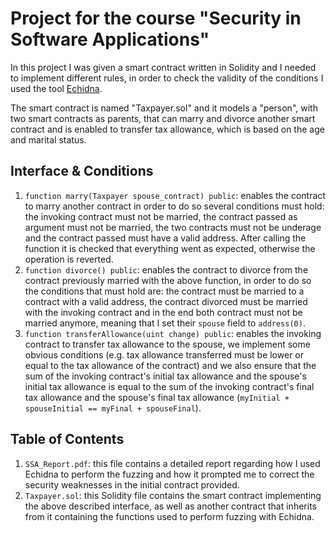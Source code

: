 # Project for the course "Security in Software Applications"

In this project I was given a smart contract written in Solidity and I needed to implement different rules, in order to check the validity of the conditions I used the tool [Echidna](https://github.com/crytic/echidna).

The smart contract is named "Taxpayer.sol" and it models a "person", with two smart contracts as parents, that can marry and divorce another smart contract and is enabled to transfer tax allowance, which is based on the age and marital status.

## Interface & Conditions
1. `function marry(Taxpayer spouse_contract) public`: enables the contract to marry another contract in order to do so several conditions must hold: the invoking contract must not be married, the contract passed as argument must not be married, the two contracts must not be underage and the contract passed must have a valid address. After calling the function it is checked that everything went as expected, otherwise the operation is reverted.
2. `function divorce() public`: enables the contract to divorce from the contract previously married with the above function, in order to do so the conditions that must hold are: the contract must be married to a contract with a valid address, the contract divorced must be married with the invoking contract and in the end both contract must not be married anymore, meaning that I set their `spouse` field to `address(0)`.
3. `function transferAllowance(uint change) public`: enables the invoking contract to transfer tax allowance to the spouse, we implement some obvious conditions (e.g. tax allowance transferred must be lower or equal to the tax allowance of the contract) and we also ensure that the sum of the invoking contract's initial tax allowance and the spouse's initial tax allowance is equal to the sum of the invoking contract's final tax allowance and the spouse's final tax allowance (`myInitial + spouseInitial == myFinal + spouseFinal`).

## Table of Contents
1. `SSA_Report.pdf`: this file contains a detailed report regarding how I used Echidna to perform the fuzzing and how it prompted me to correct the security weaknesses in the initial contract provided.
2. `Taxpayer.sol`: this Solidity file contains the smart contract implementing the above described interface, as well as another contract that inherits from it containing the functions used to perform fuzzing with Echidna.


